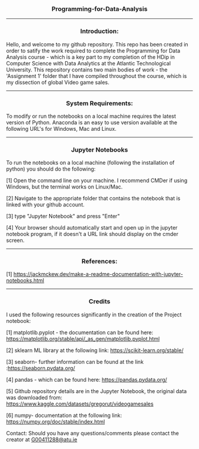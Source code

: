  <h3 align="center"> Programming-for-Data-Analysis</h3> 

----

<h3 align="center">Introduction:</h3> 

Hello, and welcome to my github repository. This repo has been created in order to satify the work required to complete the Programming for Data Analysis course - which is a key part to my completion of the HDip in Computer Science with Data Analytics at the Atlantic Technological University. This repository contains two main bodies of work - the 'Assignment 1' folder that I have compiled throughout the course, which is my dissection of global Video game sales.

----

<h3 align="center"> System Requirements:</h3>

To modify or run the notebooks on a local machine requires the latest version of Python. Anaconda is an easy to use version available at the following URL's for Windows, Mac and Linux.

----

<h3 align="center"> Jupyter Notebooks</h3> 

To run the notebooks on a local machine (following the installation of python) you should do the following:

[1] Open the command line on your machine. I recommend CMDer if using Windows, but the terminal works on Linux/Mac.

[2] Navigate to the appropriate folder that contains the notebook that is linked with your github account.

[3] type "Jupyter Notebook" and press "Enter"

[4] Your browser should automatically start and open up in the jupyter notebook program, if it doesn't a URL link should display on the cmder screen. 

----

<h3 align="center"> References: </h3> 

[1] https://jackmckew.dev/make-a-readme-documentation-with-jupyter-notebooks.html

----

<h3 align="center"> Credits</h3>


I used the following resources significantly in the creation of the Project notebook:

[1] matplotlib.pyplot - the documentation can be found here: https://matplotlib.org/stable/api/_as_gen/matplotlib.pyplot.html

[2] sklearn ML library at the following link: https://scikit-learn.org/stable/

[3] seaborn- further information can be found at the link :https://seaborn.pydata.org/

[4] pandas - which can be found here: https://pandas.pydata.org/

[5] Github repository details are in the Jupyter Notebook, the original data was downloaded from: https://www.kaggle.com/datasets/gregorut/videogamesales

[6] numpy- documentation at the following link: https://numpy.org/doc/stable/index.html




Contact:
Should you have any questions/comments please contact the creator at G00411288@atu.ie